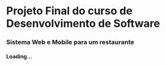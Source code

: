# Projeto Final do curso de Desenvolvimento de Software

### Sistema Web e Mobile para um restaurante
#### Loading...
